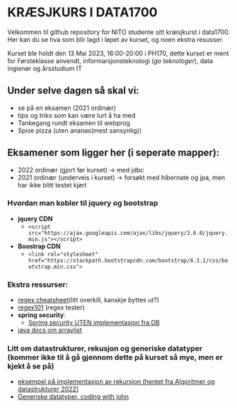 # KRÆSJKURS I DATA1700


Velkommen til github repository for NITO studente sitt kræsjkurst i data1700. Her kan du se hva som blir lagd i løpet  av kurset, og noen ekstra resusser. 

Kurset ble holdt den 13 Mai 2023, 16:00-20:00 i PH170, dette kurset er ment for Førsteklasse  anvendt, informarsjonsteknologi (*go teknologer*),  data ingienør  og årsstudium IT 


## Under selve dagen så skal vi: 
- se på en eksamen (2021 ordinær)
- tips og triks som kan være lurt å ha med
- Tankegang rundt eksamen til webprog
- Spise pizza (uten ananas(mest sansynlig))

## Eksamener som ligger her (i seperate mapper): 




- 2022 ordinær (gjort før kurset) &rarr; med jdbc 
- 2021 ordinær (underveis i kurset) &rarr; forsøkt med hibernate og jpa, men har ikke blitt testet kjørt 





### Hvordan man kobler til jquery og bootstrap
 - **jquery CDN**
   - ```<script src="https://ajax.googleapis.com/ajax/libs/jquery/3.6.0/jquery.min.js"></script> ```
- **Boostrap CDN**
  - ```<link rel="stylesheet" href="https://stackpath.bootstrapcdn.com/bootstrap/4.3.1/css/bootstrap.min.css">```
### Ekstra ressurser:
- [regex cheatsheet](https://cheatography.com/davechild/cheat-sheets/regular-expressions/)(litt overkill, kanskje byttes ut?)
- [regex101](https://regex101.com/) (regex tester)
- **spring security**: 
  - [Spring security UTEN implementasjon fra DB](https://github.com/jpwiig/securityData1700)
-  [java docs om arraylist](https://docs.oracle.com/javase/8/docs/api/java/util/ArrayList.html)

### Litt om datastrukturer, rekusjon og generiske datatyper (kommer ikke til å gå gjennom dette på kurset så mye, men er kjekt å se på)

 
- [eksempel på implementasjon av rekursjon (hentet fra Algoritmer og datastrukturer 2022)](https://github.com/strene/oslomet-algdat-2022-material/blob/master/src/Recursion1.java)
- [Generiske datatyper, coding with john](https://www.youtube.com/watch?v=K1iu1kXkVoA&t=11s)